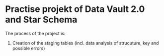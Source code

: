 # Practise projekt of Data Vault 2.0 and Star Schema 
The process of the project is: 
1. Creation of the staging tables (incl. data analysis of strucuture, key and possible errors)
